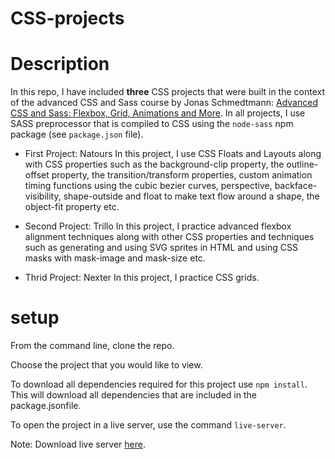 # CSS-projects

# Description

In this repo, I have included **three** CSS projects that were built in the context of the advanced CSS and Sass course by Jonas Schmedtmann:
[Advanced CSS and Sass: Flexbox, Grid, Animations and More](https://www.udemy.com/course/advanced-css-and-sass/). In all projects, I use SASS preprocessor that is compiled to CSS using the ```node-sass``` npm package (see ```package.json``` file).

- First Project: Natours
In this project, I use CSS Floats and Layouts along with CSS properties such as the background-clip property, the outline-offset property, the transition/transform properties, custom animation timing functions using the cubic bezier curves, perspective, backface-visibility, shape-outside and float to make text flow around a shape, the object-fit property etc.

- Second Project: Trillo
In this project, I practice advanced flexbox alignment techniques along with other CSS properties and techniques such as generating and using SVG sprites in HTML and using CSS masks with mask-image and mask-size etc.

- Thrid Project: Nexter
In this project, I practice CSS grids.

# setup
From the command line, clone the repo.

Choose the project that you would like to view.

To download all dependencies required for this project use ```npm install```. This will download all dependencies that are included in the package.jsonfile.

To open the project in a live server, use the command ```live-server```.

Note: Download live server [here](https://www.npmjs.com/package/live-server).
